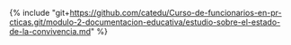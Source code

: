 {% include "git+https://github.com/catedu/Curso-de-funcionarios-en-pr-cticas.git/modulo-2-documentacion-educativa/estudio-sobre-el-estado-de-la-convivencia.md" %}